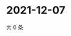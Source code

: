# 2021-12-07

共 0 条

<!-- BEGIN WEIBO -->
<!-- 最后更新时间 Tue Dec 07 2021 13:09:59 GMT+0800 (China Standard Time) -->

<!-- END WEIBO -->
